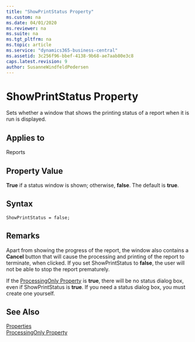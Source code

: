 ```yaml
---
title: "ShowPrintStatus Property"
ms.custom: na
ms.date: 04/01/2020
ms.reviewer: na
ms.suite: na
ms.tgt_pltfrm: na
ms.topic: article
ms.service: "dynamics365-business-central"
ms.assetid: 3c256f96-bbef-4138-9b68-ae7aab80e3c8
caps.latest.revision: 9
author: SusanneWindfeldPedersen
---
```


 

# ShowPrintStatus Property
Sets whether a window that shows the printing status of a report when it is run is displayed.  
  
## Applies to  
 Reports  
  
## Property Value  
 **True** if a status window is shown; otherwise, **false**. The default is **true**.  

## Syntax
```
ShowPrintStatus = false;
```
  
## Remarks  
 Apart from showing the progress of the report, the window also contains a **Cancel** button that will cause the processing and printing of the report to terminate, when clicked. If you set ShowPrintStatus to **false**, the user will not be able to stop the report prematurely.  
  
 If the [ProcessingOnly Property](devenv-processingonly-property.md) is **true**, there will be no status dialog box, even if ShowPrintStatus is **true**. If you need a status dialog box, you must create one yourself.  
  
## See Also  
 [Properties](devenv-properties.md)    
 [ProcessingOnly Property](devenv-processingonly-property.md)